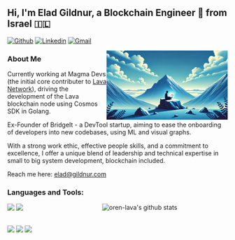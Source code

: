 <!-- Your title -->
## Hi, I'm Elad Gildnur, a Blockchain Engineer 🚀 from Israel 🇮🇱

<!-- Your badges
You can use the website to generate badges: https://shields.io/
-->

[![Github](https://img.shields.io/badge/-Github-000?style=flat&logo=Github&logoColor=white)](https://github.com/shleikes)
[![Linkedin](https://img.shields.io/badge/-LinkedIn-blue?style=flat&logo=Linkedin&logoColor=white)](https://linkedin.com/in/elad-gildnur)
[![Gmail](https://img.shields.io/badge/-Gmail-c14438?style=flat&logo=Gmail&logoColor=white)](mailto:elad@gildnur.com)

<!-- Any image aligned to the right. Beware the width -->

<img width="55%" align="right" alt="Github" src="https://raw.githubusercontent.com/shleikes/shleikes/master/github_photo.jpeg" />

<!-- Talking about you -->
### About Me

Currently working at Magma Devs (the initial core contributer to [Lava Network](https://www.lavanet.xyz/)), driving the development of the Lava blockchain node using Cosmos SDK in Golang.

Ex-Founder of BridgeIt - a DevTool startup, aiming to ease the onboarding of developers into new codebases, using ML and visual graphs. 

With a strong work ethic, effective people skills, and a commitment to excellence, I offer a unique blend of leadership and technical expertise in small to big system development, blockchain included.

Reach me here: elad@gildnur.com

### Languages and Tools:

<!-- Your github readme stats
You can use this api: https://github.com/anuraghazra/github-readme-stats
-->
<p>
  <a href="https://github.com/lavanet/lava">
    <img width="57%" align="right" alt="oren-lava's github stats" src="https://github-readme-stats.vercel.app/api?username=shleikes&show_icons=true&hide_border=true" />
  </a>

  <!-- Your languages and tools. Be careful with the alignment. 
  You can use this sites to get logos: https://www.vectorlogo.zone or https://simpleicons.org/
  -->
  <code><img width="15%" src="https://www.vectorlogo.zone/logos/golang/golang-ar21.svg"></code>
  <code><img width="20%" src="https://cdn.prod.website-files.com/642c9c8327126062770bfdd0/65a1726ec8c996263e731baa_wordmark-full.png"></code>

  <br />
  <code><img width="10%" src="https://cosmos.network/presskit/cosmos-brandmark-dynamic-dark.svg"></code>
  <code><img width="10%" src="https://cdn.iconscout.com/icon/free/png-256/free-python-logo-icon-download-in-svg-png-gif-file-formats--technology-social-media-vol-5-pack-logos-icons-3030224.png?f=webp&w=256"></code>
  <code><img width="10%" src="https://upload.wikimedia.org/wikipedia/commons/thumb/1/18/ISO_C%2B%2B_Logo.svg/1822px-ISO_C%2B%2B_Logo.svg.png"></code>
</p>

<!-- This readme was created by Murillo Comino - https://github.com/onimur -->
